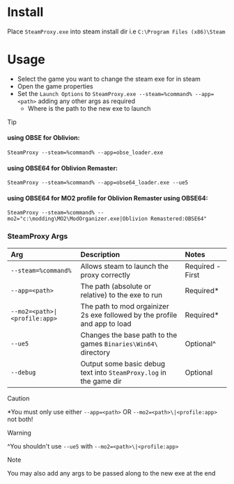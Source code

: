 # Install
Place `SteamProxy.exe` into steam install dir i.e `C:\Program Files (x86)\Steam` 

# Usage
 * Select the game you want to change the steam exe for in steam
 * Open the game properties
 * Set the `Launch Options` to `SteamProxy.exe --steam=%command% --app=<path>` adding any other args as required
   * Where <path> is the path to the new exe to launch

> [!TIP]
> #### using OBSE for Oblivion:
> `SteamProxy --steam=%command% --app=obse_loader.exe`
> #### using OBSE64 for Oblivion Remaster:
> `SteamProxy --steam=%command% --app=obse64_loader.exe --ue5`
> #### using OBSE64 for MO2 profile for Oblivion Remaster using OBSE64:
> `SteamProxy --steam=%command% --mo2="c:\modding\MO2\ModOrganizer.exe|Oblivion Remastered:OBSE64"`

### SteamProxy Args

| Arg                 | Description                                                                        | Notes            |
| :------------------ | :--------------------------------------------------------------------------------- | :--------------- |
| `--steam=%command%` | Allows steam to launch the proxy correctly                                         | Required - First |
| `--app=<path>`      | The path (absolute or relative) to the exe to run                                  | Required*        |
| `--mo2=<path>\|<profile:app>`| The path to mod orgainizer 2s exe followed by the profile and app to load | Required*        |
| `--ue5`             | Changes the base path to the games `Binaries\Win64\` directory                     | Optional^        |
| `--debug`           | Output some basic debug text into `SteamProxy.log` in the game dir                 | Optional         |

> [!CAUTION]  
> *You must only use either `--app=<path>` OR `--mo2=<path>\|<profile:app>` not both!

> [!WARNING]  
> ^You shouldn't use `--ue5` with `--mo2=<path>\|<profile:app>`

> [!NOTE]
> You may also add any args to be passed along to the new exe at the end
